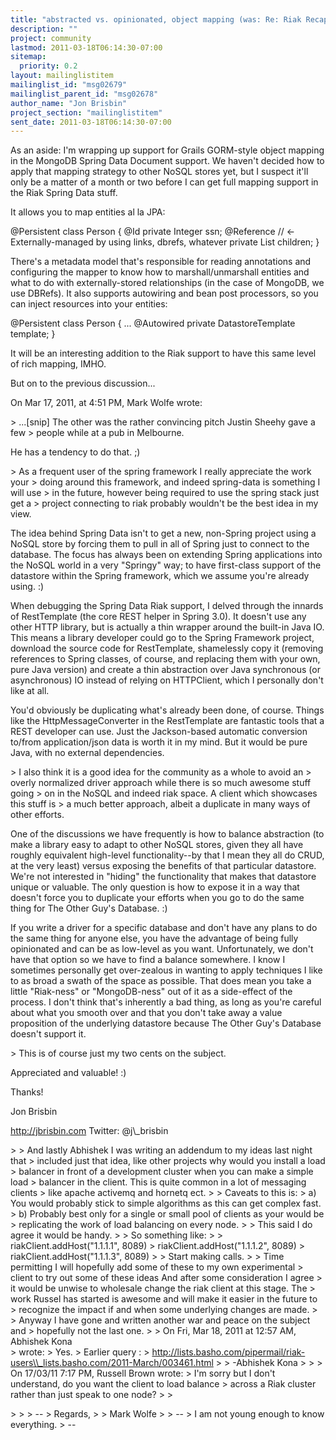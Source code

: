 ```yaml
---
title: "abstracted vs. opinionated,	object mapping (was: Re: Riak Recap for March 14 - 15)"
description: ""
project: community
lastmod: 2011-03-18T06:14:30-07:00
sitemap:
  priority: 0.2
layout: mailinglistitem
mailinglist_id: "msg02679"
mailinglist_parent_id: "msg02678"
author_name: "Jon Brisbin"
project_section: "mailinglistitem"
sent_date: 2011-03-18T06:14:30-07:00
---
```



As an aside: I'm wrapping up support for Grails GORM-style object mapping in 
the MongoDB Spring Data Document support. We haven't decided how to apply that 
mapping strategy to other NoSQL stores yet, but I suspect it'll only be a 
matter of a month or two before I can get full mapping support in the Riak 
Spring Data stuff.

It allows you to map entities al la JPA:

@Persistent
class Person {
 @Id
 private Integer ssn;
 @Reference // &lt;- Externally-managed by using links, dbrefs, whatever
 private List children;
}

There's a metadata model that's responsible for reading annotations and 
configuring the mapper to know how to marshall/unmarshall entities and what to 
do with externally-stored relationships (in the case of MongoDB, we use 
DBRefs). It also supports autowiring and bean post processors, so you can 
inject resources into your entities:

@Persistent
class Person {
 ...
 @Autowired
 private DatastoreTemplate template;
}


It will be an interesting addition to the Riak support to have this same level 
of rich mapping, IMHO.

But on to the previous discussion...


On Mar 17, 2011, at 4:51 PM, Mark Wolfe wrote:

&gt; ...[snip] The other was the rather convincing pitch Justin Sheehy gave a few 
&gt; people while at a pub in Melbourne.

He has a tendency to do that. ;)

&gt; As a frequent user of the spring framework I really appreciate the work your 
&gt; doing around this framework, and indeed spring-data is something I will use 
&gt; in the future, however being required to use the spring stack just get a 
&gt; project connecting to riak probably wouldn't be the best idea in my view.

The idea behind Spring Data isn't to get a new, non-Spring project using a 
NoSQL store by forcing them to pull in all of Spring just to connect to the 
database. The focus has always been on extending Spring applications into the 
NoSQL world in a very "Springy" way; to have first-class support of the 
datastore within the Spring framework, which we assume you're already using. :)

When debugging the Spring Data Riak support, I delved through the innards of 
RestTemplate (the core REST helper in Spring 3.0). It doesn't use any other 
HTTP library, but is actually a thin wrapper around the built-in Java IO. This 
means a library developer could go to the Spring Framework project, download 
the source code for RestTemplate, shamelessly copy it (removing references to 
Spring classes, of course, and replacing them with your own, pure Java version) 
and create a thin abstraction over Java synchronous (or asynchronous) IO 
instead of relying on HTTPClient, which I personally don't like at all.

You'd obviously be duplicating what's already been done, of course. Things like 
the HttpMessageConverter in the RestTemplate are fantastic tools that a REST 
developer can use. Just the Jackson-based automatic conversion to/from 
application/json data is worth it in my mind. But it would be pure Java, with 
no external dependencies.


&gt; I also think it is a good idea for the community as a whole to avoid an 
&gt; overly normalized driver approach while there is so much awesome stuff going 
&gt; on in the NoSQL and indeed riak space. A client which showcases this stuff is 
&gt; a much better approach, albeit a duplicate in many ways of other efforts. 

One of the discussions we have frequently is how to balance abstraction (to 
make a library easy to adapt to other NoSQL stores, given they all have roughly 
equivalent high-level functionality--by that I mean they all do CRUD, at the 
very least) versus exposing the benefits of that particular datastore. We're 
not interested in "hiding" the functionality that makes that datastore unique 
or valuable. The only question is how to expose it in a way that doesn't force 
you to duplicate your efforts when you go to do the same thing for The Other 
Guy's Database. :) 

If you write a driver for a specific database and don't have any plans to do 
the same thing for anyone else, you have the advantage of being fully 
opinionated and can be as low-level as you want. Unfortunately, we don't have 
that option so we have to find a balance somewhere. I know I sometimes 
personally get over-zealous in wanting to apply techniques I like to as broad a 
swath of the space as possible. That does mean you take a little "Riak-ness" or 
"MongoDB-ness" out of it as a side-effect of the process. I don't think that's 
inherently a bad thing, as long as you're careful about what you smooth over 
and that you don't take away a value proposition of the underlying datastore 
because The Other Guy's Database doesn't support it.


&gt; This is of course just my two cents on the subject.

Appreciated and valuable! :)


Thanks!

Jon Brisbin

http://jbrisbin.com
Twitter: @j\\_brisbin

&gt; 
&gt; And lastly Abhishek I was writing an addendum to my ideas last night that 
&gt; included just that idea, like other projects why would you install a load 
&gt; balancer in front of a development cluster when you can make a simple load 
&gt; balancer in the client. This is quite common in a lot of messaging clients 
&gt; like apache activemq and hornetq ect.
&gt; 
&gt; Caveats to this is:
&gt; a) You would probably stick to simple algorithms as this can get complex fast.
&gt; b) Probably best only for a single or small pool of clients as your would be 
&gt; replicating the work of load balancing on every node.
&gt; 
&gt; This said I do agree it would be handy.
&gt; 
&gt; So something like:
&gt; 
&gt; riakClient.addHost("1.1.1.1", 8089)
&gt; riakClient.addHost("1.1.1.2", 8089)
&gt; riakClient.addHost("1.1.1.3", 8089)
&gt; 
&gt; Start making calls.
&gt; 
&gt; Time permitting I will hopefully add some of these to my own experimental 
&gt; client to try out some of these ideas And after some consideration I agree 
&gt; it would be unwise to wholesale change the riak client at this stage. The 
&gt; work Russel has started is awesome and will make it easier in the future to 
&gt; recognize the impact if and when some underlying changes are made.
&gt; 
&gt; Anyway I have gone and written another war and peace on the subject and 
&gt; hopefully not the last one.
&gt; 
&gt; On Fri, Mar 18, 2011 at 12:57 AM, Abhishek Kona  
&gt; wrote:
&gt; Yes.
&gt; Earlier query : 
&gt; http://lists.basho.com/pipermail/riak-users\\_lists.basho.com/2011-March/003461.html
&gt; 
&gt; -Abhishek Kona
&gt; 
&gt; 
&gt; On 17/03/11 7:17 PM, Russell Brown wrote:
&gt; I'm sorry but I don't understand, do you want the client to load balance 
&gt; across a Riak cluster rather than just speak to one node?
&gt; 
&gt; 
 
&gt; 
&gt; 
&gt; -- 
&gt; Regards,
&gt; 
&gt; Mark Wolfe
&gt; 
&gt; --
&gt; I am not young enough to know everything.
&gt; --
